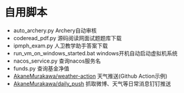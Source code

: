 # 自用脚本

- auto_archery.py Archery自动审核
- coderead_pdf.py 源码阅读网面试题题库下载
- ipmph_exam.py 人卫教学助手答案下载
- run_vm_on_windows_started.bat windows开机自动启动虚拟机系统
- nacos_service.py 查询nacos服务名
- funds.py 查询基金净值
- [AkaneMurakawa/weather-action](https://github.com/AkaneMurakawa/weather-action) 天气推送(Github Action示例)
- [AkaneMurakawa/daily_push](https://github.com/AkaneMurakawa/daily_push) 抓取微博、天气等日常消息钉钉推送

